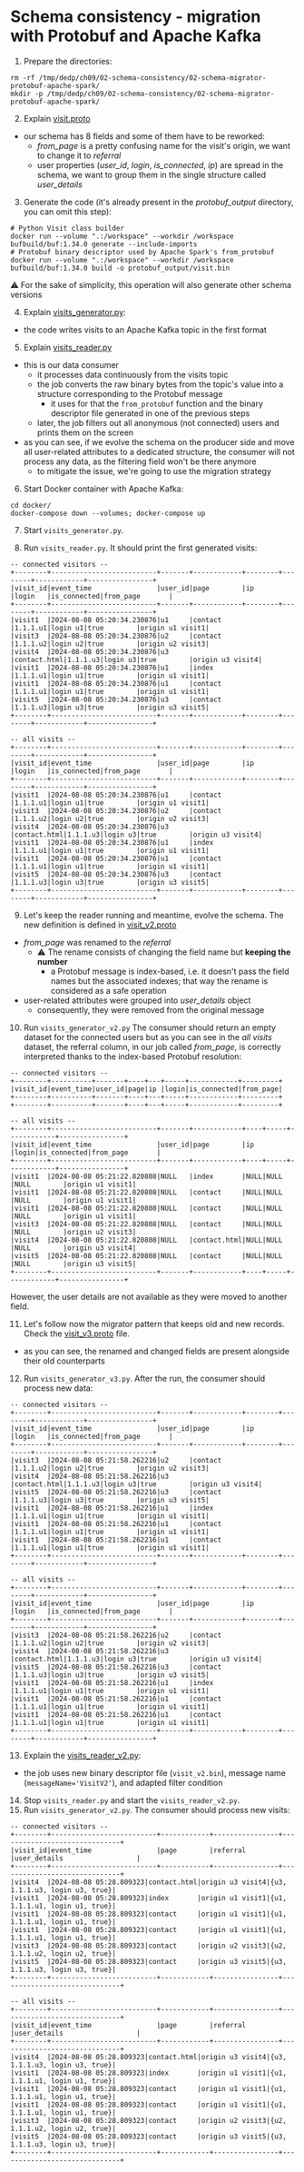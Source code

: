 # Schema consistency - migration with Protobuf and Apache Kafka

1. Prepare the directories:
```
rm -rf /tmp/dedp/ch09/02-schema-consistency/02-schema-migrator-protobuf-apache-spark/
mkdir -p /tmp/dedp/ch09/02-schema-consistency/02-schema-migrator-protobuf-apache-spark/
```

2. Explain [visit.proto](definitons%2Fvisit.proto)
* our schema has 8 fields and some of them have to be reworked:
  * _from_page_ is a pretty confusing name for the visit's origin, we want to change it to _referral_
  * user properties (_user_id_, _login_, _is_connected_, _ip_) are spread in the schema, we want to group them in the 
    single structure called _user_details_ 

3. Generate the code (it's already present in the _protobuf_output_ directory, you can omit this step):
```
# Python Visit class builder
docker run --volume ".:/workspace" --workdir /workspace bufbuild/buf:1.34.0 generate --include-imports
# Protobuf binary descriptor used by Apache Spark's from_protobuf
docker run --volume ".:/workspace" --workdir /workspace bufbuild/buf:1.34.0 build -o protobuf_output/visit.bin
```

⚠️ For the sake of simplicity, this operation will also generate other schema versions

4. Explain [visits_generator.py](visits_generator.py):
* the code writes visits to an Apache Kafka topic in the first format

5. Explain [visits_reader.py](visits_reader.py)
* this is our data consumer
  * it processes data continuously from the visits topic 
  * the job converts the raw binary bytes from the topic's value into a structure corresponding to the Protobuf message
    * it uses for that the `from_protobuf` function and the binary descriptor file generated in one of the previous steps
  * later, the job filters out all anonymous (not connected) users and prints them on the screen
* as you can see, if we evolve the schema on the producer side and move all user-related attributes to a dedicated
  structure, the consumer will not process any data, as the filtering field won't be there anymore
  * to mitigate the issue, we're going to use the migration strategy

6. Start Docker container with Apache Kafka:
```
cd docker/
docker-compose down --volumes; docker-compose up
```

7. Start `visits_generator.py`.

8. Run `visits_reader.py`. 
It should print the first generated visits:
```
-- connected visitors --
+--------+--------------------------+-------+------------+--------+--------+------------+----------------+
|visit_id|event_time                |user_id|page        |ip      |login   |is_connected|from_page       |
+--------+--------------------------+-------+------------+--------+--------+------------+----------------+
|visit1  |2024-08-08 05:20:34.230876|u1     |contact     |1.1.1.u1|login u1|true        |origin u1 visit1|
|visit3  |2024-08-08 05:20:34.230876|u2     |contact     |1.1.1.u2|login u2|true        |origin u2 visit3|
|visit4  |2024-08-08 05:20:34.230876|u3     |contact.html|1.1.1.u3|login u3|true        |origin u3 visit4|
|visit1  |2024-08-08 05:20:34.230876|u1     |index       |1.1.1.u1|login u1|true        |origin u1 visit1|
|visit1  |2024-08-08 05:20:34.230876|u1     |contact     |1.1.1.u1|login u1|true        |origin u1 visit1|
|visit5  |2024-08-08 05:20:34.230876|u3     |contact     |1.1.1.u3|login u3|true        |origin u3 visit5|
+--------+--------------------------+-------+------------+--------+--------+------------+----------------+

-- all visits --
+--------+--------------------------+-------+------------+--------+--------+------------+----------------+
|visit_id|event_time                |user_id|page        |ip      |login   |is_connected|from_page       |
+--------+--------------------------+-------+------------+--------+--------+------------+----------------+
|visit1  |2024-08-08 05:20:34.230876|u1     |contact     |1.1.1.u1|login u1|true        |origin u1 visit1|
|visit3  |2024-08-08 05:20:34.230876|u2     |contact     |1.1.1.u2|login u2|true        |origin u2 visit3|
|visit4  |2024-08-08 05:20:34.230876|u3     |contact.html|1.1.1.u3|login u3|true        |origin u3 visit4|
|visit1  |2024-08-08 05:20:34.230876|u1     |index       |1.1.1.u1|login u1|true        |origin u1 visit1|
|visit1  |2024-08-08 05:20:34.230876|u1     |contact     |1.1.1.u1|login u1|true        |origin u1 visit1|
|visit5  |2024-08-08 05:20:34.230876|u3     |contact     |1.1.1.u3|login u3|true        |origin u3 visit5|
+--------+--------------------------+-------+------------+--------+--------+------------+----------------+

```

9. Let's keep the reader running and meantime, evolve the schema. The new definition is defined in [visit_v2.proto](definitons%2Fvisit_v2.proto)
* _from_page_ was renamed to the _referral_
  * ⚠️ The rename consists of changing the field name but **keeping the number**
    * a Protobuf message is index-based, i.e. it doesn't pass the field names but the associated indexes; that way
      the rename is considered as a safe operation
* user-related attributes were grouped into _user_details_ object
  * consequently, they were removed from the original message

10. Run `visits_generator_v2.py`
The consumer should return an empty dataset for the connected users but as you can see in the _all visits_ dataset,
the referral column, in our job called _from_page_, is correctly interpreted thanks to the index-based Protobuf resolution:
```
-- connected visitors --
+--------+----------+-------+----+---+-----+------------+---------+
|visit_id|event_time|user_id|page|ip |login|is_connected|from_page|
+--------+----------+-------+----+---+-----+------------+---------+
+--------+----------+-------+----+---+-----+------------+---------+

-- all visits --
+--------+--------------------------+-------+------------+----+-----+------------+----------------+
|visit_id|event_time                |user_id|page        |ip  |login|is_connected|from_page       |
+--------+--------------------------+-------+------------+----+-----+------------+----------------+
|visit1  |2024-08-08 05:21:22.820808|NULL   |index       |NULL|NULL |NULL        |origin u1 visit1|
|visit1  |2024-08-08 05:21:22.820808|NULL   |contact     |NULL|NULL |NULL        |origin u1 visit1|
|visit1  |2024-08-08 05:21:22.820808|NULL   |contact     |NULL|NULL |NULL        |origin u1 visit1|
|visit3  |2024-08-08 05:21:22.820808|NULL   |contact     |NULL|NULL |NULL        |origin u2 visit3|
|visit4  |2024-08-08 05:21:22.820808|NULL   |contact.html|NULL|NULL |NULL        |origin u3 visit4|
|visit5  |2024-08-08 05:21:22.820808|NULL   |contact     |NULL|NULL |NULL        |origin u3 visit5|
+--------+--------------------------+-------+------------+----+-----+------------+----------------+
```

However, the user details are not available as they were moved to another field.

11. Let's follow now the migrator pattern that keeps old and new records. 
Check the [visit_v3.proto](definitons%2Fvisit_v3.proto) file.
* as you can see, the renamed and changed fields are present alongside their old counterparts

12. Run `visits_generator_v3.py`. After the run, the consumer should process new data:

```
-- connected visitors --
+--------+--------------------------+-------+------------+--------+--------+------------+----------------+
|visit_id|event_time                |user_id|page        |ip      |login   |is_connected|from_page       |
+--------+--------------------------+-------+------------+--------+--------+------------+----------------+
|visit3  |2024-08-08 05:21:58.262216|u2     |contact     |1.1.1.u2|login u2|true        |origin u2 visit3|
|visit4  |2024-08-08 05:21:58.262216|u3     |contact.html|1.1.1.u3|login u3|true        |origin u3 visit4|
|visit5  |2024-08-08 05:21:58.262216|u3     |contact     |1.1.1.u3|login u3|true        |origin u3 visit5|
|visit1  |2024-08-08 05:21:58.262216|u1     |index       |1.1.1.u1|login u1|true        |origin u1 visit1|
|visit1  |2024-08-08 05:21:58.262216|u1     |contact     |1.1.1.u1|login u1|true        |origin u1 visit1|
|visit1  |2024-08-08 05:21:58.262216|u1     |contact     |1.1.1.u1|login u1|true        |origin u1 visit1|
+--------+--------------------------+-------+------------+--------+--------+------------+----------------+

-- all visits --
+--------+--------------------------+-------+------------+--------+--------+------------+----------------+
|visit_id|event_time                |user_id|page        |ip      |login   |is_connected|from_page       |
+--------+--------------------------+-------+------------+--------+--------+------------+----------------+
|visit3  |2024-08-08 05:21:58.262216|u2     |contact     |1.1.1.u2|login u2|true        |origin u2 visit3|
|visit4  |2024-08-08 05:21:58.262216|u3     |contact.html|1.1.1.u3|login u3|true        |origin u3 visit4|
|visit5  |2024-08-08 05:21:58.262216|u3     |contact     |1.1.1.u3|login u3|true        |origin u3 visit5|
|visit1  |2024-08-08 05:21:58.262216|u1     |index       |1.1.1.u1|login u1|true        |origin u1 visit1|
|visit1  |2024-08-08 05:21:58.262216|u1     |contact     |1.1.1.u1|login u1|true        |origin u1 visit1|
|visit1  |2024-08-08 05:21:58.262216|u1     |contact     |1.1.1.u1|login u1|true        |origin u1 visit1|
+--------+--------------------------+-------+------------+--------+--------+------------+----------------+
```

13. Explain the [visits_reader_v2.py](visits_reader_v2.py):
* the job uses new binary descriptor file (`visit_v2.bin`), message name (`messageName='VisitV2'`), and 
adapted filter condition

14. Stop `visits_reader.py` and start the `visits_reader_v2.py`.
15. Run `visits_generator_v2.py`. The consumer should process new visits:

```
-- connected visitors --
+--------+--------------------------+------------+----------------+------------------------------+
|visit_id|event_time                |page        |referral        |user_details                  |
+--------+--------------------------+------------+----------------+------------------------------+
|visit4  |2024-08-08 05:28.809323|contact.html|origin u3 visit4|{u3, 1.1.1.u3, login u3, true}|
|visit1  |2024-08-08 05:28.809323|index       |origin u1 visit1|{u1, 1.1.1.u1, login u1, true}|
|visit1  |2024-08-08 05:28.809323|contact     |origin u1 visit1|{u1, 1.1.1.u1, login u1, true}|
|visit1  |2024-08-08 05:28.809323|contact     |origin u1 visit1|{u1, 1.1.1.u1, login u1, true}|
|visit3  |2024-08-08 05:28.809323|contact     |origin u2 visit3|{u2, 1.1.1.u2, login u2, true}|
|visit5  |2024-08-08 05:28.809323|contact     |origin u3 visit5|{u3, 1.1.1.u3, login u3, true}|
+--------+--------------------------+------------+----------------+------------------------------+

-- all visits --
+--------+--------------------------+------------+----------------+------------------------------+
|visit_id|event_time                |page        |referral        |user_details                  |
+--------+--------------------------+------------+----------------+------------------------------+
|visit4  |2024-08-08 05:28.809323|contact.html|origin u3 visit4|{u3, 1.1.1.u3, login u3, true}|
|visit1  |2024-08-08 05:28.809323|index       |origin u1 visit1|{u1, 1.1.1.u1, login u1, true}|
|visit1  |2024-08-08 05:28.809323|contact     |origin u1 visit1|{u1, 1.1.1.u1, login u1, true}|
|visit1  |2024-08-08 05:28.809323|contact     |origin u1 visit1|{u1, 1.1.1.u1, login u1, true}|
|visit3  |2024-08-08 05:28.809323|contact     |origin u2 visit3|{u2, 1.1.1.u2, login u2, true}|
|visit5  |2024-08-08 05:28.809323|contact     |origin u3 visit5|{u3, 1.1.1.u3, login u3, true}|
+--------+--------------------------+------------+----------------+------------------------------+
```
